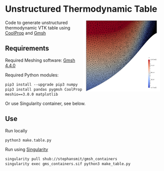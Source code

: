 
# Unstructured Thermodynamic Table
<img align="right" width="250" src="https://github.com/stephansmit/SU2UnstructuredTable/blob/master/table.png">

Code to generate unstructured thermodynamic VTK table using [CoolProp](http://www.coolprop.org/) and [Gmsh](http://gmsh.info/) 

## Requirements
Required Meshing software:
[Gmsh 4.4.0](http://gmsh.info/#Download)

Required Python modules:
```
pip3 install --upgrade pip3 numpy
pip3 install pandas pygmsh CoolProp meshio==3.0.0 matplotlib
```

Or use Singularity container, see below.
## Use
Run locally
~~~
python3 make.table.py
~~~

Run using [Singularity](https://sylabs.io/singularity/) 
~~~~
singularity pull shub://stephansmit/gmsh_containers
singularity exec gms_containers.sif python3 make_table.py
~~~~


